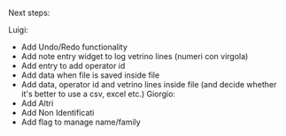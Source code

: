 Next steps:

Luigi:
- Add Undo/Redo functionality
- Add note entry widget to log vetrino lines (numeri con virgola)
- Add entry to add operator id
- Add data when file is saved inside file
- Add data, operator id and vetrino lines inside file (and decide whether it's better to use a csv, excel etc.)
Giorgio:
- Add Altri
- Add Non Identificati
- Add flag to manage name/family